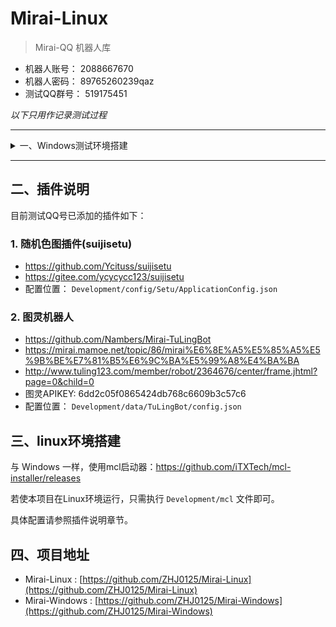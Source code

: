 # Mirai-Linux

> Mirai-QQ 机器人库

* 机器人账号： 2088667670
* 机器人密码： 89765260239qaz
* 测试QQ群号： 519175451

*以下只用作记录测试过程*

---
<details>
<summary>一、Windows测试环境搭建</summary>

## 一、Windows测试环境搭建

### 1. 配置java环境

需要java11版本以上

本次测试使用Java SE Development Kit 11.0.12

https://www.oracle.com/java/technologies/downloads/#java11-windows

### 2. 运行MCL启动器

运行 `mcl-installer-1.0.3-windows-amd64.exe`

根据情况选择安装内容，按传完成后运行 `mcl.cmd` ，运行成功会有 `I/main: mirai-console started successfully.` 提示。

在 `mcl.cmd` 中使用 `login 2088667670 89765260239qaz` 登陆账号。

接下来会提示需要使用 **腾讯验证码助手的在线服务** ，请看 https://txhelper.glitch.me/。

注意，官方提供的在线服务需要安装 **安卓版本** 的APK文件，即 `txcaptcha.apk`。

我使用了 BlueStacks 安卓模拟器安装该APK。

### 3. 滑动验证码

滑动验证码有以下三种验证方式：

* 方式一

配合MCL命令行，在APK中输入请求码地址

注意：新注册的账号会出现如下报错

```cmd
[CIRCULAR REFERENCE:net.mamoe.mirai.network.WrongPasswordException: Error(bot=Bot(2088667670), code=237, title= 禁止登录, message=当前上网环境异常，请更换网络环境或在常用设备上登录或稍后再试。, errorInfo=), tips=若频繁出现, 请尝试开启设备锁]
```

但如果我使用我自己的老QQ号，就可以正常登录。

***注意：新账号需要登陆几天(挂机)后再使用***

* 方式二：

在命令行中，会得到华东验证码的URL地址，如`https://ssl.captcha.qq.com/template/wireless_mqq_captcha.html?style=xxx...xxx` 此时，将URL前缀 `ssl.captcha.qq.com` 换成 `txhelper.glitch.me`，将其填写到浏览器地址栏。

此时根据浏览器提示，在手机APP中输入验证码的请求码，得到滑动验证码。

完成滑动验证后，再次在浏览器中刷新页面，得到tickets填入框中。

* 方式三：

安装 miraiandroid 软件，实现本地登录

可参考： https://install.appcenter.ms/users/mzdluo123/apps/miraiandroid/distribution_groups/release

</details>

---

## 二、插件说明

目前测试QQ号已添加的插件如下：

### 1. 随机色图插件(suijisetu)
* https://github.com/Ycituss/suijisetu
* https://gitee.com/ycycycc123/suijisetu
* 配置位置： `Development/config/Setu/ApplicationConfig.json`

### 2. 图灵机器人

* https://github.com/Nambers/Mirai-TuLingBot
* https://mirai.mamoe.net/topic/86/mirai%E6%8E%A5%E5%85%A5%E5%9B%BE%E7%81%B5%E6%9C%BA%E5%99%A8%E4%BA%BA
* http://www.tuling123.com/member/robot/2364676/center/frame.jhtml?page=0&child=0
* 图灵APIKEY: 6dd2c05f0865424db768c6609b3c57c6
* 配置位置： `Development/data/TuLingBot/config.json`

## 三、linux环境搭建

与 Windows 一样，使用mcl启动器：https://github.com/iTXTech/mcl-installer/releases

若使本项目在Linux环境运行，只需执行 `Development/mcl` 文件即可。

具体配置请参照插件说明章节。

## 四、项目地址

* Mirai-Linux : [https://github.com/ZHJ0125/Mirai-Linux](https://github.com/ZHJ0125/Mirai-Linux)
* Mirai-Windows : [https://github.com/ZHJ0125/Mirai-Windows](https://github.com/ZHJ0125/Mirai-Windows)


